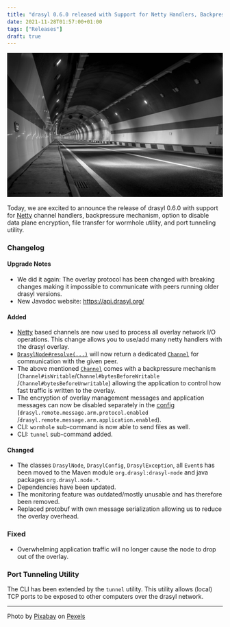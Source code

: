 ```yaml
---
title: "drasyl 0.6.0 released with Support for Netty Handlers, Backpressure Mechanism, and Tunnel Utility"
date: 2021-11-28T01:57:00+01:00
tags: ["Releases"]
draft: true
---
```


![Grayscale photograph of an empty tunnel](/img/pexels-pixabay-210008.jpg)

Today, we are excited to announce the release of drasyl 0.6.0 with support for [Netty](https://netty.io) channel handlers, backpressure mechanism, option to disable data plane encryption, file transfer for wormhole utility, and port tunneling utility.

<!--more-->

### Changelog

#### Upgrade Notes

- We did it again: The overlay protocol has been changed with breaking changes making it impossible
  to communicate with peers running older drasyl versions.
- New Javadoc website: https://api.drasyl.org/

#### Added

- [Netty](https://netty.io/) based channels are now used to process all overlay network I/O
  operations. This change allows you to use/add many netty handlers with the drasyl overlay.
- [`DrasylNode#resolve(...)`](./drasyl-node/src/main/java/org/drasyl/DrasylNode.java) will now
  return a dedicated [`Channel`](https://netty.io/4.1/api/io/netty/channel/Channel.html) for
  communication with the given peer.
- The above mentioned [`Channel`](https://netty.io/4.1/api/io/netty/channel/Channel.html) comes with
  a backpressure mechanism (`Channel#isWritable`/`Channel#bytesBeforeWritable`
  /`Channel#bytesBeforeUnwritable`) allowing the application to control how fast traffic is written
  to the overlay.
- The encryption of overlay management messages and application messages can now be disabled
  separately in
  the [config](drasyl-node/src/main/resources/reference.conf) (`drasyl.remote.message.arm.protocol.enabled`
  /`drasyl.remote.message.arm.application.enabled`).
- CLI: `wormhole` sub-command is now able to send files as well.
- CLI: `tunnel` sub-command added.

#### Changed

- The classes `DrasylNode`, `DrasylConfig`, `DrasylException`, all `Event`s has been moved to the
  Maven module `org.drasyl:drasyl-node` and java packages `org.drasyl.node.*`.
- Dependencies have been updated.
- The monitoring feature was outdated/mostly unusable and has therefore been removed.
- Replaced protobuf with own message serialization allowing us to reduce the overlay overhead.

### Fixed

- Overwhelming application traffic will no longer cause the node to drop out of the overlay.

### Port Tunneling Utility

The CLI has been extended by the `tunnel` utility.
This utility allows (local) TCP ports to be exposed to other computers over the drasyl network.

---

Photo by [Pixabay](https://www.pexels.com/de-de/@pixabay/) on [Pexels](https://www.pexels.com/)